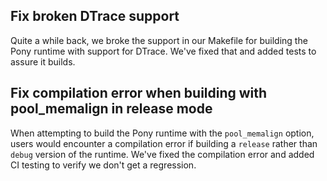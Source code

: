 ## Fix broken DTrace support

Quite a while back, we broke the support in our Makefile for building the Pony runtime with support for DTrace. We've fixed that and added tests to assure it builds.

## Fix compilation error when building with pool_memalign in release mode

When attempting to build the Pony runtime with the `pool_memalign` option, users would encounter a compilation error if building a `release` rather than `debug` version of the runtime. We've fixed the compilation error and added CI testing to verify we don't get a regression.

